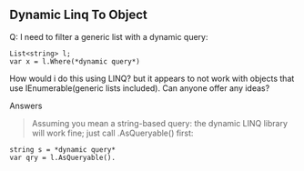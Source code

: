 Dynamic Linq To Object
---


Q: I need to filter a generic list with a dynamic query:

	List<string> l; 
	var x = l.Where(*dynamic query*)

How would i do this using LINQ?
but it appears to not work with objects that use IEnumerable(generic lists included).
Can anyone offer any ideas?

Answers
>Assuming you mean a string-based query: the dynamic LINQ library will work fine; just call .AsQueryable() first:


	string s = *dynamic query*
	var qry = l.AsQueryable().